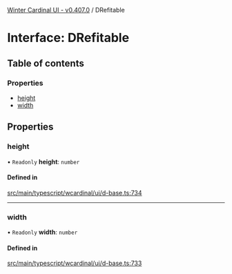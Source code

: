 [Winter Cardinal UI - v0.407.0](../index.md) / DRefitable

# Interface: DRefitable

## Table of contents

### Properties

- [height](DRefitable.md#height)
- [width](DRefitable.md#width)

## Properties

### height

• `Readonly` **height**: `number`

#### Defined in

[src/main/typescript/wcardinal/ui/d-base.ts:734](https://github.com/winter-cardinal/winter-cardinal-ui/blob/v0.407.0/src/main/typescript/wcardinal/ui/d-base.ts#L734)

___

### width

• `Readonly` **width**: `number`

#### Defined in

[src/main/typescript/wcardinal/ui/d-base.ts:733](https://github.com/winter-cardinal/winter-cardinal-ui/blob/v0.407.0/src/main/typescript/wcardinal/ui/d-base.ts#L733)
